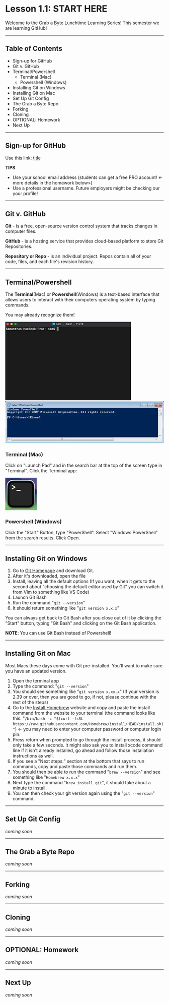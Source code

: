 # Lesson 1.1: START HERE

Welcome to the Grab a Byte Lunchtime Learning Series! This semester we are learning GitHub!

---

## Table of Contents
- Sign-up for GitHub
- Git v. GitHub
- Terminal/Powershell
  - Terminal (Mac)
  - Powershell (Windows) 
- Installing Git on Windows
- Installing Git on Mac
- Set Up Git Config
- The Grab a Byte Repo
- Forking
- Cloning
- OPTIONAL: Homework
- Next Up

---

## Sign-up for GitHub

Use this link: [title](https://github.com/signup)

**TIPS**
- Use your school email address (students can get a free PRO account! <- more details in the homework below>)
- Use a professional username. Future employers might be checking our your profile!

---

## Git v. GitHub

**Git** - is a free, open-source version control system that tracks changes in computer files.

**GitHub** - is a hosting service that provides cloud-based platform to store Git Repositories.

**Repository or Repo** - is an individual project. Repos contain all of your code, files, and each file's revision history. 

---

## Terminal/Powershell
The **Terminal**(Mac) or **Powershell**(Windows) is a text-based interface that allows users to interact with their computers operating system by typing commands. 

You may already recognize them! 

![screenshot of the terminal for mac](terminal.png)
![screenshot of the powershell for windows](powershell.png)

### Terminal (Mac)
Click on "Launch Pad" and in the search bar at the top of the screen type in "Terminal". Click the Terminal app:

![terminal icon](terminalicon.jpg)

### Powershell (Windows)
Click the "Start" Button, type "PowerShell". Select "Windows PowerShell" from the search results. Click Open.

--- 

## Installing Git on Windows
1. Go to [Git Homepage](https://git-scm.com/downloads/win) and download Git.
2. After it's downloaded, open the file
3. Install, leaving all the default options (If you want, when it gets to the second about "choosing the default editor used by Git" you can switch it from Vim to something like VS Code)
4. Launch Git Bash
5. Run the command "```git --version```"
6. It should return something like "```git version x.x.x```"


You can always get back to Git Bash after you close out of it by clicking the "Start" button, typing "Git Bash" and clicking on the Git Bash application. 

**NOTE**: You can use Git Bash instead of Powershell! 

---

## Installing Git on Mac
Most Macs these days come with Git pre-installed. You'll want to make sure you have an updated version.

1. Open the terminal app
2. Type the command: "```git --version```"
3. You should see something like "```git version x.xx.x```" (If your version is 2.39 or over, then you are good to go, if not, please continue with the rest of the steps)
4. Go to the [Install Homebrew](https://brew.sh/) website and copy and paste the install command from the website to your terminal (the command looks like this: "```/bin/bash -c "$(curl -fsSL https://raw.githubusercontent.com/Homebrew/install/HEAD/install.sh)"```) <- you may need to enter your computer password or computer login pin.
5. Press return when prompted to go through the install process, it should only take a few seconds. It might also ask you to install xcode command line if it isn't already installed, go ahead and follow those installation instructions as well.
6. If you see a "Next steps:" section at the bottom that says to run commands, copy and paste those commands and run them. 
7. You should then be able to run the command "```brew --version```" and see something like "```Homebrew x.x.x```"
8. Next type the command "```brew install git```", it should take about a minute to install.
9. You can then check your git version again using the "```git --version```" command. 

---

## Set Up Git Config
*coming soon*

---

## The Grab a Byte Repo
*coming soon*

---

## Forking
*coming soon*

---

## Cloning
*coming soon*

---

## OPTIONAL: Homework
*coming soon*

---

## Next Up
*coming soon*